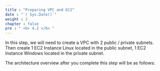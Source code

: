 ```yaml
---
title : "Preparing VPC and EC2"
date : "`r Sys.Date()`"
weight : 2
chapter : false
pre : " <b> 4.2 </b> "
---
```


In this step, we will need to create a VPC with 2 public / private subnets. Then create 1 EC2 Instance Linux located in the public subnet, 1 EC2 Instance Windows located in the private subnet.

The architecture overview after you complete this step will be as follows:

